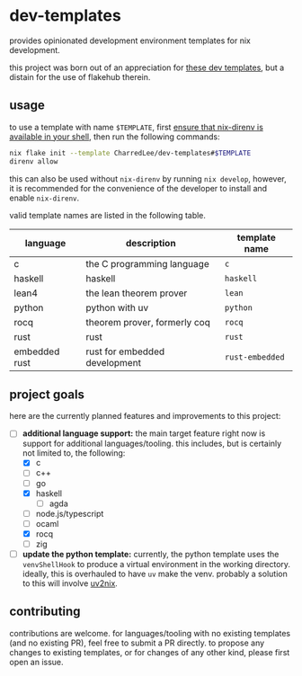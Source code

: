 # dev-templates

provides opinionated development environment templates for nix development.

this project was born out of an appreciation for
[these dev templates](https://github.com/the-nix-way/dev-templates), but a
distain for the use of flakehub therein.

## usage

to use a template with name `$TEMPLATE`, first
[ensure that nix-direnv is available in your shell](https://direnv.net/docs/hook.html),
then run the following commands:

```sh
nix flake init --template CharredLee/dev-templates#$TEMPLATE
direnv allow
```

this can also be used without `nix-direnv` by running `nix develop`, however, it
is recommended for the convenience of the developer to install and enable
`nix-direnv`.

valid template names are listed in the following table.

| language      | description                   | template name   |
| ------------- | ----------------------------- | --------------- |
| c             | the C programming language    | `c`             |
| haskell       | haskell                       | `haskell`       |
| lean4         | the lean theorem prover       | `lean`          |
| python        | python with uv                | `python`        |
| rocq          | theorem prover, formerly coq  | `rocq`          |
| rust          | rust                          | `rust`          |
| embedded rust | rust for embedded development | `rust-embedded` |

## project goals

here are the currently planned features and improvements to this project:

- [ ] **additional language support:** the main target feature right now is
      support for additional languages/tooling. this includes, but is certainly
      not limited to, the following:
  - [x] c
  - [ ] c++
  - [ ] go
  - [x] haskell
    - [ ] agda
  - [ ] node.js/typescript
  - [ ] ocaml
  - [x] rocq
  - [ ] zig
- [ ] **update the python template:** currently, the python template uses the
      `venvShellHook` to produce a virtual environment in the working directory.
      ideally, this is overhauled to have `uv` make the venv. probably a
      solution to this will involve
      [uv2nix](https://github.com/pyproject-nix/uv2nix).

## contributing

contributions are welcome. for languages/tooling with no existing templates (and
no existing PR), feel free to submit a PR directly. to propose any changes to
existing templates, or for changes of any other kind, please first open an
issue.
